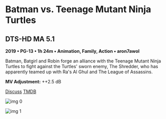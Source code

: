 # Batman vs. Teenage Mutant Ninja Turtles

## DTS-HD MA 5.1

**2019 • PG-13 • 1h 24m • Animation, Family, Action • aron7awol**

Batman, Batgirl and Robin forge an alliance with the Teenage Mutant Ninja Turtles to fight against the Turtles' sworn enemy, The Shredder, who has apparently teamed up with Ra's Al Ghul and The League of Assassins.

**MV Adjustment:** ++2.5 dB

[Discuss](https://www.avsforum.com/threads/bass-eq-for-filtered-movies.2995212/post-58439882)  [TMDB](581997)

![img 0](https://i.imgur.com/AGJB7lp.jpg)

![img 1](https://i.imgur.com/g78H3LH.jpg)


